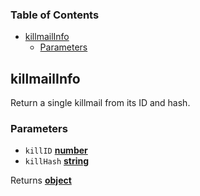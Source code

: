 <!-- Generated by documentation.js. Update this documentation by updating the source code. -->

### Table of Contents

-   [killmailInfo][1]
    -   [Parameters][2]

## killmailInfo

Return a single killmail from its ID and hash.

### Parameters

-   `killID` **[number][3]** 
-   `killHash` **[string][4]** 

Returns **[object][5]** 

[1]: #killmailinfo

[2]: #parameters

[3]: https://developer.mozilla.org/docs/Web/JavaScript/Reference/Global_Objects/Number

[4]: https://developer.mozilla.org/docs/Web/JavaScript/Reference/Global_Objects/String

[5]: https://developer.mozilla.org/docs/Web/JavaScript/Reference/Global_Objects/Object

